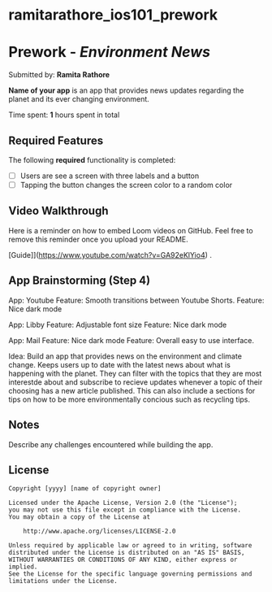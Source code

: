 # ramitarathore_ios101_prework

# Prework - *Environment News*

Submitted by: **Ramita Rathore**

**Name of your app** is an app that provides news updates regarding the planet and its ever changing environment. 

Time spent: **1** hours spent in total

## Required Features

The following **required** functionality is completed:

- [ ] Users are see a screen with three labels and a button
- [ ] Tapping the button changes the screen color to a random color
 
## Video Walkthrough

Here is a reminder on how to embed Loom videos on GitHub. Feel free to remove this reminder once you upload your README. 

[Guide]](https://www.youtube.com/watch?v=GA92eKlYio4) .

## App Brainstorming (Step 4)

App: Youtube
Feature: Smooth transitions between Youtube Shorts. 
Feature: Nice dark mode

App: Libby
Feature: Adjustable font size
Feature: Nice dark mode

App: Mail
Feature: Nice dark mode
Feature: Overall easy to use interface.

Idea: Build an app that provides news on the environment and climate change. Keeps users up to date with the latest news about what is happening with the planet. They can filter with the topics that they are most interestde about and subscribe to recieve updates whenever a topic of their choosing has a new article published. This can also include a sections for tips on how to be more environmentally concious such as recycling tips. 

## Notes

Describe any challenges encountered while building the app.

## License

    Copyright [yyyy] [name of copyright owner]

    Licensed under the Apache License, Version 2.0 (the "License");
    you may not use this file except in compliance with the License.
    You may obtain a copy of the License at

        http://www.apache.org/licenses/LICENSE-2.0

    Unless required by applicable law or agreed to in writing, software
    distributed under the License is distributed on an "AS IS" BASIS,
    WITHOUT WARRANTIES OR CONDITIONS OF ANY KIND, either express or implied.
    See the License for the specific language governing permissions and
    limitations under the License.
